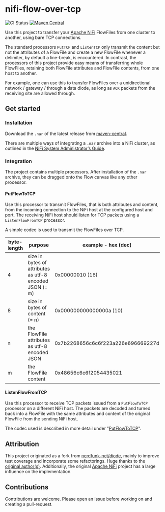 # nifi-flow-over-tcp

![CI Status](https://github.com/EndzeitBegins/nifi-flow-over-tcp/actions/workflows/gradle.yml/badge.svg)
[![Maven Central](https://img.shields.io/maven-central/v/io.github.endzeitbegins/nifi-flow-over-tcp?color=ff69b4)](http://search.maven.org/#search%7Cga%7C1%7Cg%3A%22io.github.endzeitbegins%22%20AND%20a%3A%22nifi-flow-over-tcp%22)

Use this project to transfer your [Apache NiFi][nifi] FlowFiles 
from one cluster to another, using bare TCP connections.

The standard processors `PutTCP` and `ListenTCP` only transmit the content but not the attributes of a FlowFile 
and create a new FlowFile whenever a delimiter, by default a line-break, is encountered.
In contrast, the processors of this project provide easy means of transferring whole FlowFiles, 
retaining both FlowFile attributes and FlowFile contents, from one host to another.

For example, one can use this to transfer FlowFiles over a unidirectional network / gateway / through a data diode,
as long as `ACK` packets from the receiving site are allowed through.

## Get started

### Installation

Download the `.nar` of the latest release from [maven-central](http://search.maven.org/#search%7Cga%7C1%7Cg%3A%22io.github.endzeitbegins%22%20AND%20a%3A%22nifi-flow-over-tcp%22).

There are multiple ways of integrating a `.nar` archive into a NiFi cluster,
as outlined in the [NiFi System Administrator’s Guide](https://nifi.apache.org/docs/nifi-docs/html/administration-guide.html#processor-locations).

### Integration

The project contains multiple processors. 
After installation of the `.nar` archive, they can be dragged onto the Flow canvas like any other processor.

#### PutFlowToTCP

Use this processor to transmit FlowFiles, that is both attributes and content, from the incoming connection
to the NiFi host at the configured host and port.
The receiving NiFi host should listen for TCP packets using a `ListenFlowFromTCP` processor.

A simple codec is used to transmit the FlowFiles over TCP.

| byte-length | purpose                                                 | example - hex (dec)                | example - utf-8  |
|-------------|---------------------------------------------------------|------------------------------------|------------------|
| 4           | size in bytes of attributes as utf-8 encoded JSON (= m) | 0x00000010 (16)                    |                  |
| 8           | size in bytes of content (= n)                          | 0x000000000000000a (10)            |                  |
| n           | the FlowFile attributes as utf-8 encoded JSON           | 0x7b2268656c6c6f223a226e696669227d | {"hello":"nifi"} |
| m           | the FlowFile content                                    | 0x48656c6c6f2054435021             | Hello TCP!       |

#### ListenFlowFromTCP

Use this processor to receive TCP packets issued from a `PutFlowToTCP` processor on a different NiFi host.
The packets are decoded and turned back into a FlowFile 
with the same attributes and content of the original FlowFile from the sending NiFi host.

The codec used is described in more detail under "[PutFlowToTCP](#PutFlowToTCP)".

## Attribution

This project originated as a fork from [nerdfunk-net/diode][fork],
mainly to improve test coverage and incorporate some refactorings. 
Huge thanks to the [original author(s)][fork-authors].
Additionally, the original [Apache NiFi][nifi] project has a large influence on the implementation.

## Contributions

Contributions are welcome. 
Please open an issue before working on and creating a pull-request.


[nifi]: https://nifi.apache.org
[fork]: https://github.com/nerdfunk-net/diode
[fork-authors]: https://github.com/nerdfunk-net/diode/graphs/contributors
